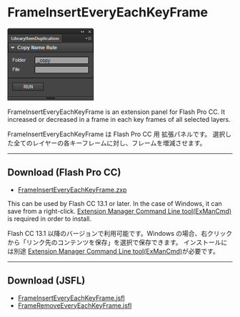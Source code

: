 FrameInsertEveryEachKeyFrame
=======

![FrameInsertEveryEachKeyFrame Panel](img/image.png)

FrameInsertEveryEachKeyFrame is an extension panel for Flash Pro CC.
It increased or decreased in a frame in each key frames of all selected layers.

FrameInsertEveryEachKeyFrame は Flash Pro CC 用 拡張パネルです。
選択した全てのレイヤーの各キーフレームに対し、フレームを増減させます。

---
## Download (Flash Pro CC)

* [FrameInsertEveryEachKeyFrame.zxp](https://raw.github.com/siratama/FrameInsertEveryEachKeyFrame/master/download/FrameInsertEveryEachKeyFrame.zxp)

This can be used by Flash CC 13.1 or later. In the case of Windows, it can save from a right-click. 
[Extension Manager Command Line tool(ExManCmd)](https://www.adobeexchange.com/resources/28) is required in order to install. 

Flash CC 13.1 以降のバージョンで利用可能です。Windows の場合、右クリックから「リンク先のコンテンツを保存」を選択で保存できます。
インストールには別途 [Extension Manager Command Line tool(ExManCmd)](https://www.adobeexchange.com/resources/28)が必要です。

---
## Download (JSFL)

* [FrameInsertEveryEachKeyFrame.jsfl](https://raw.github.com/siratama/FrameInsertEveryEachKeyFrame/master/download/FrameInsertEveryEachKeyFrame.jsfl)
* [FrameRemoveEveryEachKeyFrame.jsfl](https://raw.github.com/siratama/FrameInsertEveryEachKeyFrame/master/download/FrameRemoveEveryEachKeyFrame.jsfl)

